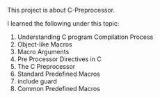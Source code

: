This project is about C-Preprocessor.

I learned the following under this topic:

1. Understanding C program Compilation Process
2. Object-like Macros
3. Macro Arguments
4. Pre Processor Directives in C
5. The C Preprocessor
6. Standard Predefined Macros
7. include guard
8. Common Predefined Macros
